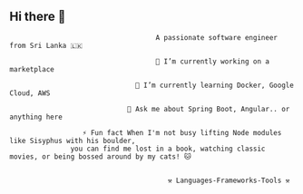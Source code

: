 ## Hi there 👋

<!--
**samodpriyankara/samodpriyankara** is a ✨ _special_ ✨ repository because its `README.md` (this file) appears on your GitHub profile.

Here are some ideas to get you started:

- 🔭 I’m currently working on ...
- 🌱 I’m currently learning ...
- 👯 I’m looking to collaborate on ...
- 🤔 I’m looking for help with ...
- 💬 Ask me about ...
- 📫 How to reach me: ...
- 😄 Pronouns: ...
- ⚡ Fun fact: ...
-->

                                        A passionate software engineer from Sri Lanka 🇱🇰

                                        🔭 I’m currently working on a marketplace

                                   🌱 I’m currently learning Docker, Google Cloud, AWS

                                 💬 Ask me about Spring Boot, Angular.. or anything here

                      ⚡ Fun fact When I'm not busy lifting Node modules like Sisyphus with his boulder,
                   you can find me lost in a book, watching classic movies, or being bossed around by my cats! 🐱

  
                                           ⚒️ Languages-Frameworks-Tools ⚒️

 
